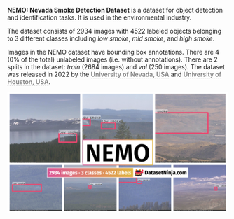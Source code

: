**NEMO: Nevada Smoke Detection Dataset** is a dataset for object detection and identification tasks. It is used in the environmental industry. 

The dataset consists of 2934 images with 4522 labeled objects belonging to 3 different classes including *low smoke*, *mid smoke*, and *high smoke*.

Images in the NEMO dataset have bounding box annotations. There are 4 (0% of the total) unlabeled images (i.e. without annotations). There are 2 splits in the dataset: *train* (2684 images) and *val* (250 images). The dataset was released in 2022 by the <span style="font-weight: 600; color: grey; border-bottom: 1px dashed #d3d3d3;">University of Nevada, USA</span> and <span style="font-weight: 600; color: grey; border-bottom: 1px dashed #d3d3d3;">University of Houston, USA</span>.

<img src="https://github.com/dataset-ninja/nemo/raw/main/visualizations/poster.png">
